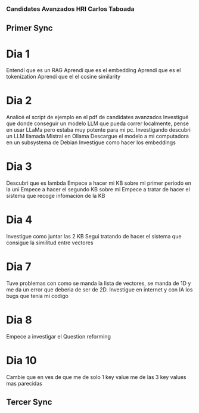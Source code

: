 ### Candidates Avanzados HRI Carlos Taboada


## Primer Sync 
# Dia 1
Entendí que es un RAG
Aprendí que es el embedding
Aprendí que es el tokenization 
Aprendí que el el cosine similarity

# Dia 2
Analicé el script de ejemplo en el pdf de candidates avanzados
Investigué que donde conseguir un modelo LLM que pueda correr localmente, pense en usar LLaMa pero estaba muy potente para mi pc.
Investigando descubri un LLM llamada Mistral en Ollama
Descargue el modelo a mi computadora en un subsystema de Debian
Investigue como hacer los embeddings

# Dia 3
Descubri que es lambda
Empece a hacer mi KB sobre mi primer periodo en la uni
Empece a hacer el segundo KB sobre mi
Empece a tratar de hacer el sistema que recoge infomación de la KB

# Dia 4
Investigue como juntar las 2 KB
Segui tratando de hacer el sistema que consigue la similitud entre vectores
# Dia 7
Tuve problemas con como se manda la lista de vectores, se manda de 1D y me da un error que deberia de ser de 2D.
Investigue en internet y con IA los bugs que tenia mi codigo
# Dia 8
Empece a investigar el Question reforming
# Dia 10
Cambie que en ves de que me de solo 1 key value me de las 3 key values mas parecidas
## Tercer Sync

